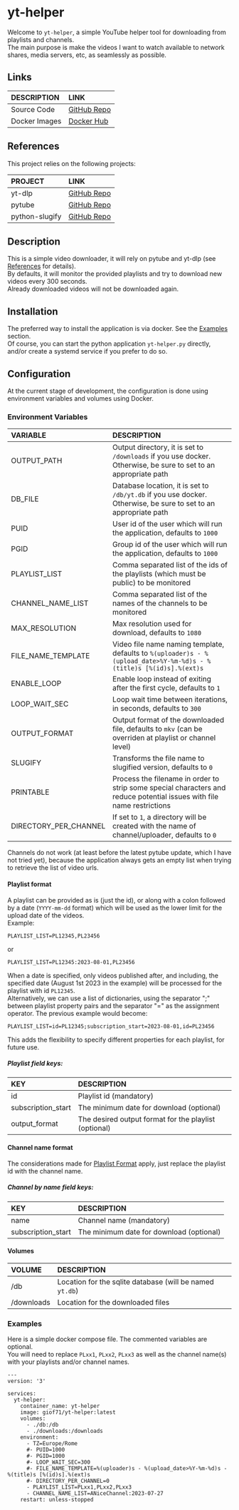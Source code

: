 # yt-helper

Welcome to `yt-helper`, a simple YouTube helper tool for downloading from playlists and channels.  
The main purpose is make the videos I want to watch available to network shares, media servers, etc, as seamlessly as possible.  

## Links

DESCRIPTION|LINK
:---|:---
Source Code|[GitHub Repo](https://github.com/GioF71/yt-helper)
Docker Images|[Docker Hub](https://hub.docker.com/repository/docker/giof71/yt-helper)

## References

This project relies on the following projects:

PROJECT|LINK
:---|:---
yt-dlp|[GitHub Repo](https://github.com/yt-dlp/yt-dlp)
pytube|[GitHub Repo](https://github.com/pytube/pytube)
python-slugify|[GitHub Repo](https://github.com/un33k/python-slugify)

## Description

This is a simple video downloader, it will rely on pytube and yt-dlp (see [References](#references) for details).  
By defaults, it will monitor the provided playlists and try to download new videos every 300 seconds.  
Already downloaded videos will not be downloaded again.  

## Installation

The preferred way to install the application is via docker. See the [Examples](#examples) section.  
Of course, you can start the python application `yt-helper.py` directly, and/or create a systemd service if you prefer to do so.

## Configuration

At the current stage of development, the configuration is done using environment variables and volumes using Docker.  

### Environment Variables

VARIABLE|DESCRIPTION
:---|:---
OUTPUT_PATH|Output directory, it is set to `/downloads` if you use docker. Otherwise, be sure to set to an appropriate path
DB_FILE|Database location, it is set to `/db/yt.db` if you use docker. Otherwise, be sure to set to an appropriate path
PUID|User id of the user which will run the application, defaults to `1000`
PGID|Group id of the user which will run the application, defaults to `1000`
PLAYLIST_LIST|Comma separated list of the ids of the playlists (which must be public) to be monitored
CHANNEL_NAME_LIST|Comma separated list of the names of the channels to be monitored
MAX_RESOLUTION|Max resolution used for download, defaults to `1080`
FILE_NAME_TEMPLATE|Video file name naming template, defaults to `%(uploader)s - %(upload_date>%Y-%m-%d)s - %(title)s [%(id)s].%(ext)s`
ENABLE_LOOP|Enable loop instead of exiting after the first cycle, defaults to `1`
LOOP_WAIT_SEC|Loop wait time between iterations, in seconds, defaults to `300`
OUTPUT_FORMAT|Output format of the downloaded file, defaults to `mkv` (can be overriden at playlist or channel level)
SLUGIFY|Transforms the file name to slugified version, defaults to `0`
PRINTABLE|Process the filename in order to strip some special characters and reduce potential issues with file name restrictions
DIRECTORY_PER_CHANNEL|If set to `1`, a directory will be created with the name of channel/uploader, defaults to `0`

Channels do not work (at least before the latest pytube update, which I have not tried yet), because the application always gets an empty list when trying to retrieve the list of video urls.

#### Playlist format

A playlist can be provided as is (just the id), or along with a colon followed by a date (`YYYY-mm-dd` format) which will be used as the lower limit for the upload date of the videos.  
Example:  

`PLAYLIST_LIST=PL12345,PL23456`

or  

`PLAYLIST_LIST=PL12345:2023-08-01,PL23456`

When a date is specified, only videos published after, and including, the specified date (August 1st 2023 in the example) will be processed for the playlist with id `PL12345`.  
Alternatively, we can use a list of dictionaries, using the separator ";" between playlist property pairs and the separator "=" as the assignment operator. The previous example would become:

`PLAYLIST_LIST=id=PL12345;subscription_start=2023-08-01,id=PL23456`

This adds the flexibility to specify different properties for each playlist, for future use. 

##### Playlist field keys:

KEY|DESCRIPTION
:---|:---
id|Playlist id (mandatory)
subscription_start|The minimum date for download (optional)
output_format|The desired output format for the playlist (optional)

#### Channel name format

The considerations made for [Playlist Format](#playlist-format) apply, just replace the playlist id with the channel name.

##### Channel by name field keys:

KEY|DESCRIPTION
:---|:---
name|Channel name (mandatory)
subscription_start|The minimum date for download (optional)

#### Volumes

VOLUME|DESCRIPTION
:---|:--
/db|Location for the sqlite database (will be named `yt.db`)
/downloads|Location for the downloaded files

### Examples

Here is a simple docker compose file. The commented variables are optional.  
You will need to replace `PLxx1`, `PLxx2`, `PLxx3` as well as the channel name(s) with your playlists and/or channel names.  

```text
---
version: '3'

services:
  yt-helper:
    container_name: yt-helper
    image: giof71/yt-helper:latest
    volumes:
      - ./db:/db
      - ./downloads:/downloads
    environment:
      - TZ=Europe/Rome
      #- PUID=1000
      #- PGID=1000
      #- LOOP_WAIT_SEC=300
      #- FILE_NAME_TEMPLATE=%(uploader)s - %(upload_date>%Y-%m-%d)s - %(title)s [%(id)s].%(ext)s
      #- DIRECTORY_PER_CHANNEL=0
      - PLAYLIST_LIST=PLxx1,PLxx2,PLxx3
      - CHANNEL_NAME_LIST=ANiceChannel:2023-07-27
    restart: unless-stopped
```
